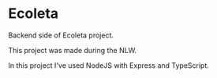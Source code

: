# Ecoleta
Backend side of Ecoleta project.

This project was made during the NLW.

In this project I've used NodeJS with Express and TypeScript.